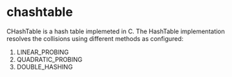 # chashtable
CHashTable is a hash table implemeted in C.
The HashTable implementation resolves the collisions using different methods as configured: 
1. LINEAR_PROBING
2. QUADRATIC_PROBING
3. DOUBLE_HASHING
